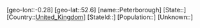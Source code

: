 ﻿---
location: [52.6,-0.28]
type: City
tags:
- geo/City


SpocWebEntityId: 33321
isDeleted: false
confidential: public

---
[geo-lon::-0.28]
[geo-lat::52.6]
[name::Peterborough]
[State::]
[Country::[United_Kingdom](geo/Continent/Europe/United_Kingdom.md)]
[StateId::]
[Population::]
[Unknown::]

